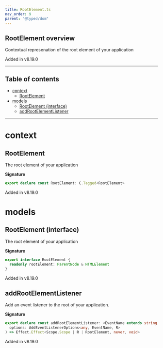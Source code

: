 ```yaml
---
title: RootElement.ts
nav_order: 9
parent: "@typed/dom"
---
```


## RootElement overview

Contextual represenation of the root element of your application

Added in v8.19.0

---

<h2 class="text-delta">Table of contents</h2>

- [context](#context)
  - [RootElement](#rootelement)
- [models](#models)
  - [RootElement (interface)](#rootelement-interface)
  - [addRootElementListener](#addrootelementlistener)

---

# context

## RootElement

The root element of your application

**Signature**

```ts
export declare const RootElement: C.Tagged<RootElement>
```

Added in v8.19.0

# models

## RootElement (interface)

The root element of your application

**Signature**

```ts
export interface RootElement {
  readonly rootElement: ParentNode & HTMLElement
}
```

Added in v8.19.0

## addRootElementListener

Add an event listener to the root of your application.

**Signature**

```ts
export declare const addRootElementListener: <EventName extends string, R = never>(
  options: AddEventListenerOptions<any, EventName, R>
) => Effect.Effect<Scope.Scope | R | RootElement, never, void>
```

Added in v8.19.0
